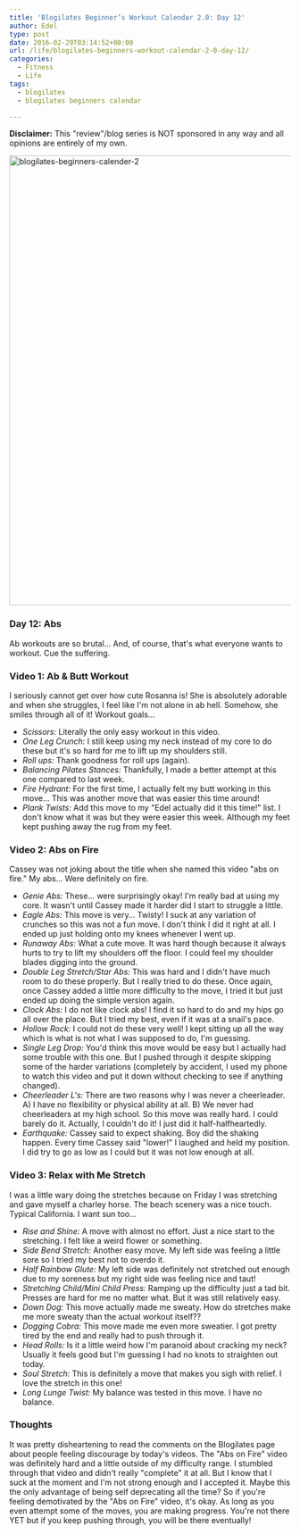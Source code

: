 ```yaml
---
title: 'Blogilates Beginner’s Workout Calendar 2.0: Day 12'
author: Edel
type: post
date: 2016-02-29T03:14:52+00:00
url: /life/blogilates-beginners-workout-calendar-2-0-day-12/
categories:
  - Fitness
  - Life
tags:
  - blogilates
  - blogilates beginners calendar

---
```

**Disclaimer:** This "review"/blog series is NOT sponsored in any way and all opinions are entirely of my own.

<a href="http://scattered.me/wp-content/uploads/2016/02/blogilates-beginners-calender-2.png" rel="attachment wp-att-11076"><img src="http://scattered.me/wp-content/uploads/2016/02/blogilates-beginners-calender-2-1024x806.png" alt="blogilates-beginners-calender-2" width="1024" height="806" class="alignnone size-large wp-image-11076" srcset="http://erzadel.net/blog/wp-content/uploads/2016/02/blogilates-beginners-calender-2-1024x806.png 1024w, http://erzadel.net/blog/wp-content/uploads/2016/02/blogilates-beginners-calender-2-300x236.png 300w, http://erzadel.net/blog/wp-content/uploads/2016/02/blogilates-beginners-calender-2-768x604.png 768w" sizes="(max-width: 1024px) 100vw, 1024px" /></a>

### Day 12: Abs

Ab workouts are so brutal&#8230; And, of course, that's what everyone wants to workout. Cue the suffering.

### Video 1: Ab & Butt Workout

I seriously cannot get over how cute Rosanna is! She is absolutely adorable and when she struggles, I feel like I'm not alone in ab hell. Somehow, she smiles through all of it! Workout goals&#8230;

<div class="flex-video">
</div>

  * _Scissors:_ Literally the only easy workout in this video.
  * _One Leg Crunch:_ I still keep using my neck instead of my core to do these but it's so hard for me to lift up my shoulders still.
  * _Roll ups:_ Thank goodness for roll ups (again).
  * _Balancing Pilates Stances:_ Thankfully, I made a better attempt at this one compared to last week.
  * _Fire Hydrant:_ For the first time, I actually felt my butt working in this move&#8230; This was another move that was easier this time around!
  * _Plank Twists:_ Add this move to my "Edel actually did it this time!" list. I don't know what it was but they were easier this week. Although my feet kept pushing away the rug from my feet.

### Video 2: Abs on Fire

Cassey was not joking about the title when she named this video "abs on fire." My abs&#8230; Were definitely on fire.

<div class="flex-video">
</div>

  * _Genie Abs:_ These&#8230; were surprisingly okay! I'm really bad at using my core. It wasn't until Cassey made it harder did I start to struggle a little.
  * _Eagle Abs:_ This move is very&#8230; Twisty! I suck at any variation of crunches so this was not a fun move. I don't think I did it right at all. I ended up just holding onto my knees whenever I went up.
  * _Runaway Abs:_ What a cute move. It was hard though because it always hurts to try to lift my shoulders off the floor. I could feel my shoulder blades digging into the ground.
  * _Double Leg Stretch/Star Abs:_ This was hard and I didn't have much room to do these properly. But I really tried to do these. Once again, once Cassey added a little more difficulty to the move, I tried it but just ended up doing the simple version again.
  * _Clock Abs:_ I do not like clock abs! I find it so hard to do and my hips go all over the place. But I tried my best, even if it was at a snail's pace.
  * _Hollow Rock:_ I could not do these very well! I kept sitting up all the way which is what is not what I was supposed to do, I'm guessing.
  * _Single Leg Drop:_ You'd think this move would be easy but I actually had some trouble with this one. But I pushed through it despite skipping some of the harder variations (completely by accident, I used my phone to watch this video and put it down without checking to see if anything changed).
  * _Cheerleader L's:_ There are two reasons why I was never a cheerleader. A) I have no flexibility or physical ability at all. B) We never had cheerleaders at my high school. So this move was really hard. I could barely do it. Actually, I couldn't do it! I just did it half-halfheartedly.
  * _Earthquake:_ Cassey said to expect shaking. Boy did the shaking happen. Every time Cassey said "lower!" I laughed and held my position. I did try to go as low as I could but it was not low enough at all.

### Video 3: Relax with Me Stretch

I was a little wary doing the stretches because on Friday I was stretching and gave myself a charley horse. The beach scenery was a nice touch. Typical California. I want sun too&#8230;

<div class="flex-video">
</div>

  * _Rise and Shine:_ A move with almost no effort. Just a nice start to the stretching. I felt like a weird flower or something.
  * _Side Bend Stretch:_ Another easy move. My left side was feeling a little sore so I tried my best not to overdo it.
  * _Half Rainbow Glute:_ My left side was definitely not stretched out enough due to my soreness but my right side was feeling nice and taut!
  * _Stretching Child/Mini Child Press:_ Ramping up the difficulty just a tad bit. Presses are hard for me no matter what. But it was still relatively easy.
  * _Down Dog:_ This move actually made me sweaty. How do stretches make me more sweaty than the actual workout itself??
  * _Dogging Cobra:_ This move made me even more sweatier. I got pretty tired by the end and really had to push through it.
  * _Head Rolls:_ Is it a little weird how I'm paranoid about cracking my neck? Usually it feels good but I'm guessing I had no knots to straighten out today.
  * _Soul Stretch:_ This is definitely a move that makes you sigh with relief. I love the stretch in this one!
  * _Long Lunge Twist:_ My balance was tested in this move. I have no balance.

### Thoughts

It was pretty disheartening to read the comments on the Blogilates page about people feeling discourage by today's videos. The "Abs on Fire" video was definitely hard and a little outside of my difficulty range. I stumbled through that video and didn't really "complete" it at all. But I know that I suck at the moment and I'm not strong enough and I accepted it. Maybe this the only advantage of being self deprecating all the time? So if you're feeling demotivated by the "Abs on Fire" video, it's okay. As long as you even attempt some of the moves, you are making progress. You're not there YET but if you keep pushing through, you will be there eventually!


